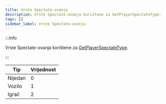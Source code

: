 ```yaml
---
title: Vrste Spectate-ovanja
description: Vrste Spectate-ovanja korištene za GetPlayerSpectateType.
tags: []
sidebar_label: Vrste Spectate-ovanja
---
```


:::info

Vrste Spectate-ovanja korištene za [GetPlayerSpectateType](../functions/GetPlayerSpectateType).

:::

| Tip     | Vrijednost |
| ------- | ---------- |
| Nijedan | 0          |
| Vozilo  | 1          |
| Igrač   | 2          |
